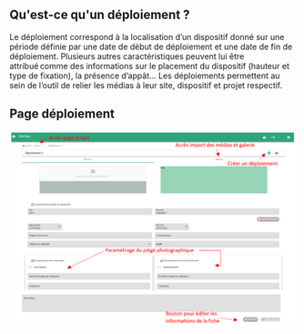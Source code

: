 ## Qu'est-ce qu'un déploiement ?

Le déploiement correspond à la localisation d’un dispositif donné sur une période définie par une date de début de déploiement et une date de fin de déploiement. Plusieurs autres caractéristiques peuvent lui être attribué comme des informations sur le placement du dispositif (hauteur et type de fixation), la présence d’appât... Les déploiements permettent au sein de l’outil de relier les médias à leur site, dispositif et projet respectif.

## Page déploiement

![import](../assets/deployment_page.png)
